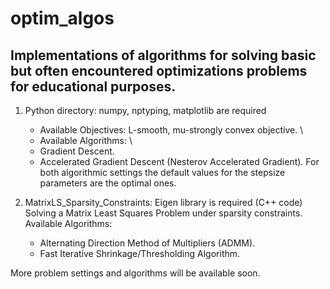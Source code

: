 # optim_algos

## Implementations of algorithms for solving basic but often encountered optimizations problems for educational purposes.

  1.  Python directory: numpy, nptyping, matplotlib are required 
        - Available Objectives:
        L-smooth, mu-strongly convex objective. \\
        - Available Algorithms: \\
      - Gradient Descent.
      - Accelerated Gradient Descent (Nesterov Accelerated Gradient).
      For both algorithmic settings the default values for the stepsize parameters are the optimal ones.
      
  2.  MatrixLS_Sparsity_Constraints: Eigen library is required (C++ code)
      Solving a Matrix Least Squares Problem under sparsity constraints.
      Available Algorithms:
      - Alternating Direction Method of Multipliers (ADMM).
      - Fast Iterative Shrinkage/Thresholding Algorithm.

More problem settings and algorithms will be available soon.
      
      
      
